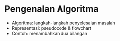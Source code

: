 # Pengenalan Algoritma
- Algoritma: langkah-langkah penyelesaian masalah
- Representasi: pseudocode & flowchart
- Contoh: menambahkan dua bilangan
